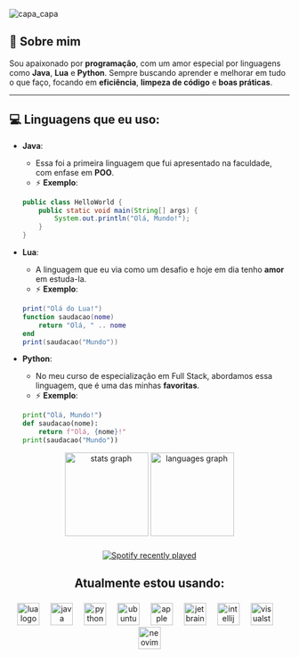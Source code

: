 ![capa_capa](https://github.com/user-attachments/assets/4c963dd7-0dd0-4a05-b59d-678ebb23565c)
##
## 🎨 Sobre mim
Sou apaixonado por **programação**, com um amor especial por linguagens como **Java**, **Lua** e **Python**. Sempre buscando aprender e melhorar em tudo o que faço, focando em **eficiência**, **limpeza de código** e **boas práticas**.

---

## 💻 Linguagens que eu uso:

- **Java**: 
    - Essa foi a primeira linguagem que fui apresentado na faculdade, com enfase em **POO**.
    - ⚡ **Exemplo**:
    ```java
    public class HelloWorld {
        public static void main(String[] args) {
            System.out.println("Olá, Mundo!");
        }
    }
    ```
- **Lua**: 
    - A linguagem que eu via como um desafio e hoje em dia tenho **amor** em estuda-la.
    - ⚡ **Exemplo**: 
    ```lua
    print("Olá do Lua!")
    function saudacao(nome)
        return "Olá, " .. nome
    end
    print(saudacao("Mundo"))
    ```

- **Python**:
    - No meu curso de especialização em Full Stack, abordamos essa linguagem, que é uma das minhas **favoritas**.
    - ⚡ **Exemplo**: 
    ```python
    print("Olá, Mundo!")
    def saudacao(nome):
        return f"Olá, {nome}!"
    print(saudacao("Mundo"))
    ```

<div align="center">
  <img src="https://github-readme-stats.vercel.app/api?username=Samuelljps&hide_title=false&hide_rank=false&show_icons=true&include_all_commits=true&count_private=true&disable_animations=false&theme=dark&locale=en&hide_border=false&order=1&custom_title=Flows:" height="150" alt="stats graph"  />
  <img src="https://github-readme-stats.vercel.app/api/top-langs?username=Samuelljps&locale=pt-br&hide_title=false&layout=compact&card_width=320&langs_count=5&theme=dark&hide_border=false&order=2" height="150" alt="languages graph"  />
</div>

###

<div align="center">
  <a href="https://open.spotify.com/user/hybubyckemvif8hajzwapc0qw">
    <img src="https://spotify-recently-played-readme.vercel.app/api?user=hybubyckemvif8hajzwapc0qw&count=1&unique=true" alt="Spotify recently played"  />
  </a>
</div>

###

<h2 align="center">Atualmente estou usando:</h2>

###

<div align="center">
  <img src="https://cdn.jsdelivr.net/gh/devicons/devicon/icons/lua/lua-original.svg" height="40" alt="lua logo"  />
  <img width="12" />
  <img src="https://cdn.jsdelivr.net/gh/devicons/devicon/icons/java/java-original.svg" height="40" alt="java logo"  />
  <img width="12" />
  <img src="https://cdn.jsdelivr.net/gh/devicons/devicon/icons/python/python-original.svg" height="40" alt="python logo"  />
  <img width="12" />
  <img src="https://cdn.jsdelivr.net/gh/devicons/devicon/icons/ubuntu/ubuntu-plain.svg" height="40" alt="ubuntu logo"  />
  <img width="12" />
  <img src="https://cdn.jsdelivr.net/gh/devicons/devicon/icons/apple/apple-original.svg" height="40" alt="apple logo"  />
  <img width="12" />
  <img src="https://cdn.jsdelivr.net/gh/devicons/devicon/icons/jetbrains/jetbrains-original.svg" height="40" alt="jetbrains logo"  />
  <img width="12" />
  <img src="https://cdn.jsdelivr.net/gh/devicons/devicon/icons/intellij/intellij-original.svg" height="40" alt="intellij logo"  />
  <img width="12" />
  <img src="https://cdn.jsdelivr.net/gh/devicons/devicon/icons/visualstudio/visualstudio-plain.svg" height="40" alt="visualstudio logo"  />
  <img width="12" />
  <img src="https://cdn.simpleicons.org/neovim/57A143" height="40" alt="neovim logo"  />

</div>

##
